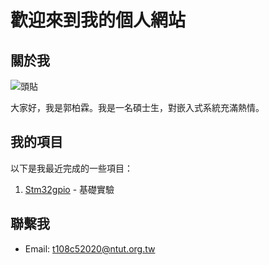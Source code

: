 

# 歡迎來到我的個人網站

## 關於我
![頭貼](https://i.imgur.com/zgHJcNU.jpeg)

大家好，我是郭柏霖。我是一名碩士生，對嵌入式系統充滿熱情。

## 我的項目

以下是我最近完成的一些項目：

1. [Stm32gpio](https://medium.com/%E9%96%B1%E7%9B%8A%E5%A6%82%E7%BE%8E/stm32-04-gpio-input-6ff2d6478aa) - 基礎實驗

## 聯繫我

- Email: t108c52020@ntut.org.tw

